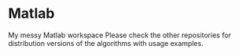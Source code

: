 # Matlab
My messy Matlab workspace
Please check the other repositories for distribution versions of the algorithms with usage examples.
